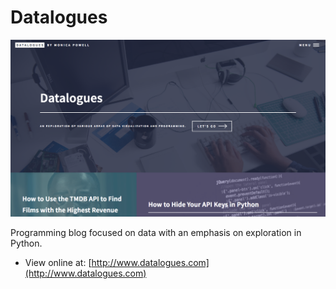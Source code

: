 # Datalogues

![preview](/assets/images/preview.png)

Programming blog focused on data with an emphasis on exploration in Python.

- View online at: [http://www.datalogues.com](http://www.datalogues.com)
